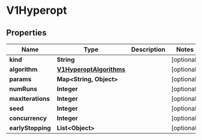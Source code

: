 

# V1Hyperopt

## Properties

Name | Type | Description | Notes
------------ | ------------- | ------------- | -------------
**kind** | **String** |  |  [optional]
**algorithm** | [**V1HyperoptAlgorithms**](V1HyperoptAlgorithms.md) |  |  [optional]
**params** | **Map&lt;String, Object&gt;** |  |  [optional]
**numRuns** | **Integer** |  |  [optional]
**maxIterations** | **Integer** |  |  [optional]
**seed** | **Integer** |  |  [optional]
**concurrency** | **Integer** |  |  [optional]
**earlyStopping** | **List&lt;Object&gt;** |  |  [optional]



